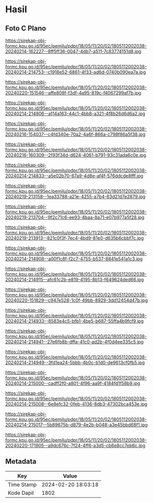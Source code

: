 # Hasil

## Foto C Plano

https://sirekap-obj-formc.kpu.go.id/95ec/pemilu/pdpr/18/05/11/20/02/1805112002038-20240214-162227--8ff5ff36-0047-4db7-a511-7c83774151d8.jpg

https://sirekap-obj-formc.kpu.go.id/95ec/pemilu/pdpr/18/05/11/20/02/1805112002038-20240214-214753--c1918e52-6861-4f33-ad6d-0740b090ea7a.jpg

https://sirekap-obj-formc.kpu.go.id/95ec/pemilu/pdpr/18/05/11/20/02/1805112002038-20240220-151546--affe808f-f3df-4a95-819c-f4067299af7b.jpg

https://sirekap-obj-formc.kpu.go.id/95ec/pemilu/pdpr/18/05/11/20/02/1805112002038-20240214-214806--a114a163-44c1-4bb8-a321-4f8b26d6d6a2.jpg

https://sirekap-obj-formc.kpu.go.id/95ec/pemilu/pdpr/18/05/11/20/02/1805112002038-20240216-154037--c4fd340e-70a2-4a6f-866a-c798f86a5f38.jpg

https://sirekap-obj-formc.kpu.go.id/95ec/pemilu/pdpr/18/05/11/20/02/1805112002038-20240216-160309--2f93f34d-d624-4061-b791-93c31ada6c0e.jpg

https://sirekap-obj-formc.kpu.go.id/95ec/pemilu/pdpr/18/05/11/20/02/1805112002038-20240214-214833--a5e02b70-67a9-4d8e-af4f-576ddcde8fff.jpg

https://sirekap-obj-formc.kpu.go.id/95ec/pemilu/pdpr/18/05/11/20/02/1805112002038-20240219-213158--1ea33788-a21e-4255-a7b4-63d21d7e2879.jpg

https://sirekap-obj-formc.kpu.go.id/95ec/pemilu/pdpr/18/05/11/20/02/1805112002038-20240219-213704--9f2c71c6-ee93-4baa-8a71-e07b977a5f28.jpg

https://sirekap-obj-formc.kpu.go.id/95ec/pemilu/pdpr/18/05/11/20/02/1805112002038-20240219-213913--821c0f3f-7ec4-4bd9-81e0-d635b6cbbf7c.jpg

https://sirekap-obj-formc.kpu.go.id/95ec/pemilu/pdpr/18/05/11/20/02/1805112002038-20240214-214908--a00f1c8f-f2c7-4755-b537-8841e541a1c3.jpg

https://sirekap-obj-formc.kpu.go.id/95ec/pemilu/pdpr/18/05/11/20/02/1805112002038-20240214-214915--afc61c2b-e819-4195-8b13-f649624ded66.jpg

https://sirekap-obj-formc.kpu.go.id/95ec/pemilu/pdpr/18/05/11/20/02/1805112002038-20240220-151829--c947e528-1c0f-49bb-8929-3dd12454d47b.jpg

https://sirekap-obj-formc.kpu.go.id/95ec/pemilu/pdpr/18/05/11/20/02/1805112002038-20240214-214933--8583e4c5-bfb1-4be5-b687-55ffa4b9fcf9.jpg

https://sirekap-obj-formc.kpu.go.id/95ec/pemilu/pdpr/18/05/11/20/02/1805112002038-20240214-214941--27e6fb8b-dffa-41c0-ad2b-4f0d4ee335c5.jpg

https://sirekap-obj-formc.kpu.go.id/95ec/pemilu/pdpr/18/05/11/20/02/1805112002038-20240214-214949--3fd1ea24-5bbb-4b0c-b1d0-de9613cf0fb5.jpg

https://sirekap-obj-formc.kpu.go.id/95ec/pemilu/pdpr/18/05/11/20/02/1805112002038-20240214-215000--cadff2f0-a801-4f96-aa9f-4184fd1f58b9.jpg

https://sirekap-obj-formc.kpu.go.id/95ec/pemilu/pdpr/18/05/11/20/02/1805112002038-20240214-215008--6e8efc32-0feb-4136-8db3-47302bca453e.jpg

https://sirekap-obj-formc.kpu.go.id/95ec/pemilu/pdpr/18/05/11/20/02/1805112002038-20240214-215017--5b89675b-d879-4e2b-b048-a3e45bbd68f1.jpg

https://sirekap-obj-formc.kpu.go.id/95ec/pemilu/pdpr/18/05/11/20/02/1805112002038-20240220-171905--a9dc676c-7f24-4ff6-a3d5-cb6e8cc7eb6c.jpg


## Metadata

| Key        | Value               |
| ---------- | ------------------- |
| Time Stamp | 2024-02-20 18:03:18 |
| Kode Dapil | 1802                |



